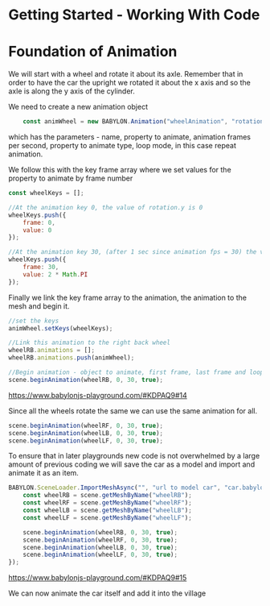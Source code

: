 # Getting Started - Working With Code
# Foundation of Animation

We will start with a wheel and rotate it about its axle. Remember that in order to have the car the upright we rotated it about the x axis and so the axle is along the y axis of the cylinder.

We need to create a new animation object

```javascript
    const animWheel = new BABYLON.Animation("wheelAnimation", "rotation.y", 30, BABYLON.Animation.ANIMATIONTYPE_FLOAT, BABYLON.Animation.ANIMATIONLOOPMODE_CYCLE);
```
which has the parameters - name, property to animate, animation frames per second, property to animate type, loop mode, in this case repeat animation.

We follow this with the key frame array where we set values for the property to animate by frame number
```javascript
const wheelKeys = []; 

//At the animation key 0, the value of rotation.y is 0
wheelKeys.push({
    frame: 0,
    value: 0
});

//At the animation key 30, (after 1 sec since animation fps = 30) the value of rotation.y is 2PI for a complete rotation
wheelKeys.push({
    frame: 30,
    value: 2 * Math.PI
});
```

Finally we link the key frame array to the animation, the animation to the mesh and begin it.
```javascript
//set the keys
animWheel.setKeys(wheelKeys);

//Link this animation to the right back wheel
wheelRB.animations = [];
wheelRB.animations.push(animWheel);

//Begin animation - object to animate, first frame, last frame and loop if true
scene.beginAnimation(wheelRB, 0, 30, true);
```

https://www.babylonjs-playground.com/#KDPAQ9#14

Since all the wheels rotate the same we can use the same animation for all.

```javascript
scene.beginAnimation(wheelRF, 0, 30, true);
scene.beginAnimation(wheelLB, 0, 30, true);
scene.beginAnimation(wheelLF, 0, 30, true);
```

To ensure that in later playgrounds new code is not overwhelmed by a large amount of previous coding we will save the car as a model and import and animate it as an item.

```javascript
BABYLON.SceneLoader.ImportMeshAsync("", "url to model car", "car.babylon").then(() =>  {
    const wheelRB = scene.getMeshByName("wheelRB");
    const wheelRF = scene.getMeshByName("wheelRF");
    const wheelLB = scene.getMeshByName("wheelLB");
    const wheelLF = scene.getMeshByName("wheelLF");

    scene.beginAnimation(wheelRB, 0, 30, true);
    scene.beginAnimation(wheelRF, 0, 30, true);
    scene.beginAnimation(wheelLB, 0, 30, true);
    scene.beginAnimation(wheelLF, 0, 30, true);
});
```

https://www.babylonjs-playground.com/#KDPAQ9#15

We can now animate the car itself and add it into the village
